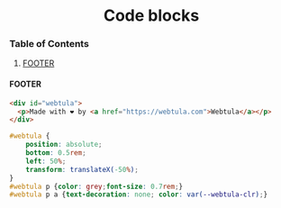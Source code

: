 <div align="center">
  <h1>Code blocks</h1>
</div>

### Table of Contents
1. [FOOTER](#footer)


#### FOOTER  <a name="footer">

```html
<div id="webtula">
  <p>Made with ❤️ by <a href="https://webtula.com">Webtula</a></p>
</div>
```
```css
#webtula {
    position: absolute;
    bottom: 0.5rem;
    left: 50%;
    transform: translateX(-50%);
}
#webtula p {color: grey;font-size: 0.7rem;}
#webtula p a {text-decoration: none; color: var(--webtula-clr);}
```
